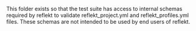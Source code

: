This folder exists so that the test suite has access to internal schemas required by reflekt to validate reflekt_project.yml and reflekt_profiles.yml files. These schemas are not intended to be used by end users of reflekt.
